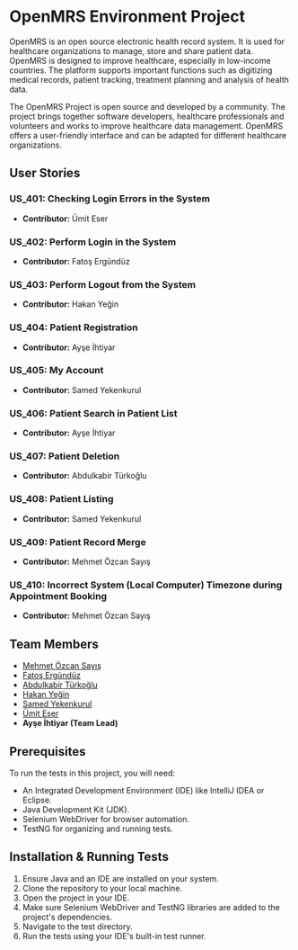 # OpenMRS Environment Project

OpenMRS is an open source electronic health record system. It is used for healthcare organizations to manage, store and share patient data. OpenMRS is designed to improve healthcare, especially in low-income countries. The platform supports important functions such as digitizing medical records, patient tracking, treatment planning and analysis of health data.

The OpenMRS Project is open source and developed by a community. The project brings together software developers, healthcare professionals and volunteers and works to improve healthcare data management. OpenMRS offers a user-friendly interface and can be adapted for different healthcare organizations.
## User Stories

### US_401: Checking Login Errors in the System
- **Contributor:** Ümit Eser

### US_402: Perform Login in the System
- **Contributor:** Fatoş Ergündüz

### US_403: Perform Logout from the System
- **Contributor:** Hakan Yeğin
  
### US_404: Patient Registration
- **Contributor:** Ayşe İhtiyar

### US_405: My Account
- **Contributor:** Samed Yekenkurul

### US_406: Patient Search in Patient List
- **Contributor:** Ayşe İhtiyar

### US_407: Patient Deletion
- **Contributor:**  Abdulkabir Türkoğlu

### US_408: Patient Listing
- **Contributor:** Samed Yekenkurul

### US_409: Patient Record Merge
- **Contributor:** Mehmet Özcan Sayış

### US_410: Incorrect System (Local Computer) Timezone during Appointment Booking
- **Contributor:** Mehmet Özcan Sayış
  

## Team Members

- [Mehmet Özcan Sayış](https://github.com/ozcansayis)
- [Fatoş Ergündüz](https://github.com/fatosergunduz)
- [Abdulkabir Türkoğlu](https://github.com/AbdulkabirTurkoglu)
- [Hakan Yeğin](https://github.com/hakanyegin)
- [Samed Yekenkurul](https://github.com/samfrmda01)
- [Ümit Eser](https://github.com/umiteser)
- **Ayşe İhtiyar (Team Lead)**

## Prerequisites

To run the tests in this project, you will need:

- An Integrated Development Environment (IDE) like IntelliJ IDEA or Eclipse.
- Java Development Kit (JDK).
- Selenium WebDriver for browser automation.
- TestNG for organizing and running tests.

## Installation & Running Tests

1. Ensure Java and an IDE are installed on your system.
2. Clone the repository to your local machine.
3. Open the project in your IDE.
4. Make sure Selenium WebDriver and TestNG libraries are added to the project's dependencies.
5. Navigate to the test directory.
6. Run the tests using your IDE's built-in test runner.

   
